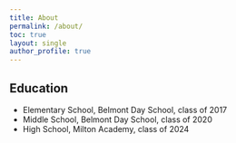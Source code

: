 ```yaml
---
title: About
permalink: /about/
toc: true
layout: single
author_profile: true
---
```


## Education
- Elementary School, Belmont Day School, class of 2017
- Middle School, Belmont Day School, class of 2020
- High School, Milton Academy, class of 2024